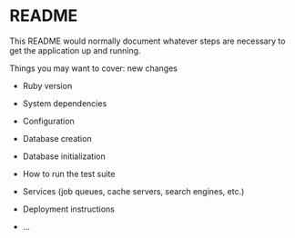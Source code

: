 # README

This README would normally document whatever steps are necessary to get the
application up and running.

Things you may want to cover: new changes

* Ruby version

* System dependencies

* Configuration

* Database creation

* Database initialization

* How to run the test suite

* Services (job queues, cache servers, search engines, etc.)

* Deployment instructions

* ...
